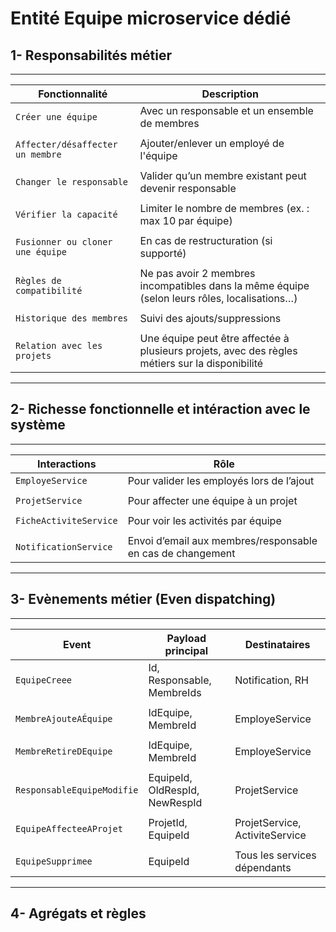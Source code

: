 # Entité Equipe microservice dédié

## 1- Responsabilités métier

----------------------------------------------------------------------------------------------------------------------------------------
| Fonctionnalité                     | Description                                                                                     |
| ---------------------------------- | ----------------------------------------------------------------------------------------------- |
| `Créer une équipe`                 | Avec un responsable et un ensemble de membres                                                   |
|                                    |                                                                                                 |
| `Affecter/désaffecter un membre`   | Ajouter/enlever un employé de l'équipe                                                          |
|                                    |                                                                                                 |
| `Changer le responsable`           | Valider qu’un membre existant peut devenir responsable                                          |
|                                    |                                                                                                 |
| `Vérifier la capacité`             | Limiter le nombre de membres (ex. : max 10 par équipe)                                          |
|                                    |                                                                                                 |
| `Fusionner ou cloner une équipe`   | En cas de restructuration (si supporté)                                                         |
|                                    |                                                                                                 |
| `Règles de compatibilité`          | Ne pas avoir 2 membres incompatibles dans la même équipe (selon leurs rôles, localisations…)    |
|                                    |                                                                                                 |
| `Historique des membres`           | Suivi des ajouts/suppressions                                                                   |
|                                    |                                                                                                 |
| `Relation avec les projets`        | Une équipe peut être affectée à plusieurs projets, avec des règles métiers sur la disponibilité |
----------------------------------------------------------------------------------------------------------------------------------------

## 2- Richesse fonctionnelle et intéraction avec le système

---------------------------------------------------------------------------------------
| Interactions           | Rôle                                                       |
| ---------------------- | ---------------------------------------------------------- |
| `EmployeService`       | Pour valider les employés lors de l’ajout                  |
|                        |                                                            |
| `ProjetService`        | Pour affecter une équipe à un projet                       |
|                        |                                                            |
| `FicheActiviteService` | Pour voir les activités par équipe                         |
|                        |                                                            |
| `NotificationService`  | Envoi d’email aux membres/responsable en cas de changement |
---------------------------------------------------------------------------------------

## 3- Evènements métier (Even dispatching)

------------------------------------------------------------------------------------------------
| Event                      | Payload principal              | Destinataires                  |
|----------------------------|--------------------------------|--------------------------------|
| `EquipeCreee`              | Id, Responsable, MembreIds     | Notification, RH               |
|                            |                                |                                |
| `MembreAjouteAÉquipe`      | IdEquipe, MembreId             | EmployeService                 |
|                            |                                |                                |
| `MembreRetireDEquipe`      | IdEquipe, MembreId             | EmployeService                 |
|                            |                                |                                |
| `ResponsableEquipeModifie` | EquipeId, OldRespId, NewRespId | ProjetService                  |
|                            |                                |                                |
| `EquipeAffecteeAProjet`    | ProjetId, EquipeId             | ProjetService, ActiviteService |
|                            |                                |                                |
| `EquipeSupprimee`          | EquipeId                       | Tous les services dépendants   |
------------------------------------------------------------------------------------------------

## 4- Agrégats et règles